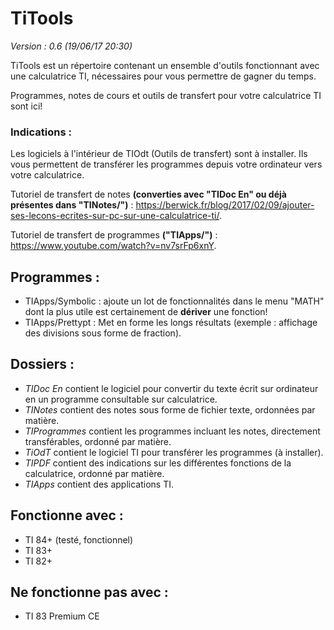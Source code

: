 # TiTools
_Version : 0.6 (19/06/17 20:30)_

TiTools est un répertoire contenant un ensemble d'outils fonctionnant avec une calculatrice TI, nécessaires pour vous permettre de gagner du temps.

Programmes, notes de cours et outils de transfert pour votre calculatrice TI sont ici!

### Indications :
Les logiciels à l'intérieur de TIOdt (Outils de transfert) sont à installer. Ils vous permettent de transférer les programmes depuis votre ordinateur vers votre calculatrice.

Tutoriel de transfert de notes __(converties avec **"TIDoc En"** ou déjà présentes dans "TINotes/")__ : https://berwick.fr/blog/2017/02/09/ajouter-ses-lecons-ecrites-sur-pc-sur-une-calculatrice-ti/.

Tutoriel de transfert de programmes __("TIApps/")__ : https://www.youtube.com/watch?v=nv7srFp6xnY.

## Programmes :
- TIApps/Symbolic : ajoute un lot de fonctionnalités dans le menu "MATH" dont la plus utile est certainement de **dériver** une fonction!
- TIApps/Prettypt : Met en forme les longs résultats (exemple : affichage des divisions sous forme de fraction).

## Dossiers :
- _TIDoc En_ contient le logiciel pour convertir du texte écrit sur ordinateur en un programme consultable sur calculatrice.
- _TINotes_ contient des notes sous forme de fichier texte, ordonnées par matière.
- _TIProgrammes_ contient les programmes incluant les notes, directement transférables, ordonné par matière.
- _TiOdT_ contient le logiciel TI pour transférer les programmes (à installer).
- _TIPDF_ contient des indications sur les différentes fonctions de la calculatrice, ordonné par matière.
- _TIApps_ contient des applications TI.

## Fonctionne avec :
- TI 84+ (testé, fonctionnel)
- TI 83+
- TI 82+

## Ne fonctionne pas avec :
- TI 83 Premium CE